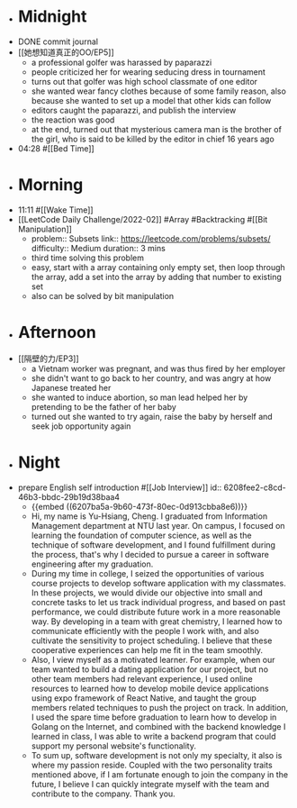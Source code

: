- # Midnight
- DONE commit journal
- [[她想知道真正的OO/EP5]]
	- a professional golfer was harassed by paparazzi
	- people criticized her for wearing seducing dress in tournament
	- turns out that golfer was high school classmate of one editor
	- she wanted wear fancy clothes because of some family reason, also because she wanted to set up a model that other kids can follow
	- editors caught the paparazzi, and publish the interview
	- the reaction was good
	- at the end, turned out that mysterious camera man is the brother of the girl, who is said to be killed by the editor in chief 16 years ago
- 04:28 #[[Bed Time]]
- # Morning
- 11:11 #[[Wake Time]]
- [[LeetCode Daily Challenge/2022-02]] #Array #Backtracking #[[Bit Manipulation]]
	- problem:: Subsets
	  link:: https://leetcode.com/problems/subsets/
	  difficulty:: Medium
	  duration:: 3 mins
	- third time solving this problem
	- easy, start with a array containing only empty set, then loop through the array, add a set into the array by adding that number to existing set
	- also can be solved by bit manipulation
- # Afternoon
- [[隔壁的力/EP3]]
	- a Vietnam worker was pregnant, and was thus fired by her employer
	- she didn't want to go back to her country, and was angry at how Japanese treated her
	- she wanted to induce abortion, so man lead helped her by pretending to be the father of her baby
	- turned out she wanted to try again, raise the baby by herself and seek job opportunity again
- # Night
- prepare English self introduction #[[Job Interview]]
  id:: 6208fee2-c8cd-46b3-bbdc-29b19d38baa4
	- {{embed ((6207ba5a-9b60-473f-80ec-0d913cbba8e6))}}
	- Hi, my name is Yu-Hsiang, Cheng. I graduated from Information Management department at NTU last year. On campus, I focused on learning the foundation of computer science, as well as the technique of software development, and I found fulfillment during the process, that's why I decided to pursue a career in software engineering after my graduation.
	- During my time in college, I seized the opportunities of various course projects to develop software application with my classmates. In these projects, we would divide our objective into small and concrete tasks to let us track individual progress, and based on past performance, we could distribute future work in a more reasonable way. By developing in a team with great chemistry, I learned how to communicate efficiently with the people I work with, and also cultivate the sensitivity to project scheduling. I believe that these cooperative experiences can help me fit in the team smoothly.
	- Also, I view myself as a motivated learner. For example, when our team wanted to build a dating application for our project, but no other team members had relevant experience, I used online resources to learned how to develop mobile device applications using expo framework of React Native, and taught the group members related techniques to push the project on track. In addition, I used the spare time before graduation to learn how to develop in Golang on the Internet, and combined with the backend knowledge I learned in class, I was able to write a backend program that could support my personal website's functionality.
	- To sum up, software development is not only my specialty, it also is where my passion reside. Coupled with the two personality traits mentioned above, if I am fortunate enough to join the company in the future, I believe I can quickly integrate myself with the team and contribute to the company. Thank you.